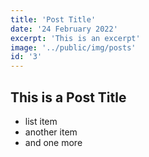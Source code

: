 ```yaml
---
title: 'Post Title'
date: '24 February 2022'
excerpt: 'This is an excerpt'
image: '../public/img/posts'
id: '3'
---
```


## This is a Post Title

* list item
* another item
* and one more